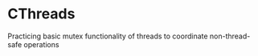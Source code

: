 # CThreads
Practicing basic mutex functionality of threads to coordinate non-thread-safe operations 
